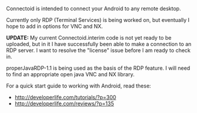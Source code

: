 Connectoid is intended to connect your Android to any remote desktop.

Currently only RDP (Terminal Services) is being worked on, but eventually I hope to add in options for VNC and NX.

**UPDATE:** My current Connectoid.interim code is not yet ready to be uploaded, but in it I have successfully been able to make a connection to an RDP server.  I want to resolve the "license" issue before I am ready to check in.

properJavaRDP-1.1 is being used as the basis of the RDP feature.
I will need to find an appropriate open java VNC and NX library.

For a quick start guide to working with Android, read these:
  * http://developerlife.com/tutorials/?p=300
  * http://developerlife.com/reviews/?p=135